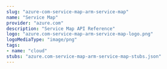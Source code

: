 ```yaml
---
slug: "azure-com-service-map-arm-service-map"
name: "Service Map"
provider: "azure.com"
description: "Service Map API Reference"
logo: "azure.com-service-map-arm-service-map-logo.png"
logoMediaType: "image/png"
tags:
- name: "cloud"
stubs: "azure.com-service-map-arm-service-map-stubs.json"
---
```


